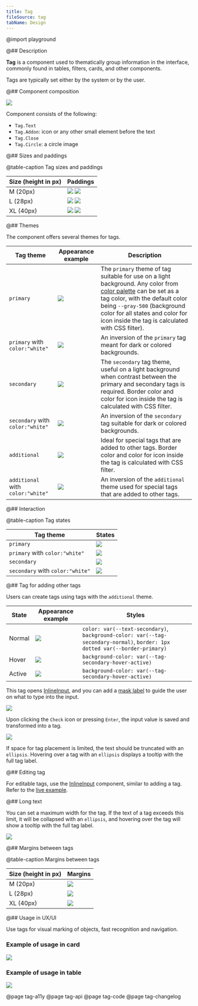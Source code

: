 ```yaml
---
title: Tag
fileSource: tag
tabName: Design
---
```


@import playground

@## Description

**Tag** is a component used to thematically group information in the interface, commonly found in tables, filters, cards, and other components.

Tags are typically set either by the system or by the user.

@## Component composition

![](static/tag-composition.png)

Component consists of the following:

- `Tag.Text`
- `Tag.Addon`: icon or any other small element before the text
- `Tag.Close`
- `Tag.Circle`: a circle image

@## Sizes and paddings

@table-caption Tag sizes and paddings

Size (height in px) | Paddings                                       |
| ----------------- | ---------------------------------------------- |
| M (20px)          | ![](static/tag-M.png) ![](static/tag2-M.png)   |
| L (28px)          | ![](static/tag-L.png) ![](static/tag2-L.png)   |
| XL (40px)         | ![](static/tag-XL.png) ![](static/tag2-XL.png) |

@## Themes

The component offers several themes for tags.

| Tag theme     | Appearance example            | Description     |
| ------------- | ----------------------------- | --------------- |
| `primary`                         | ![](static/primary.png)                   | The `primary` theme of tag suitable for use on a light background. Any color from [color palette](/style/design-tokens/#base_tokens_palette) can be set as a tag color, with the default color being `--gray-500` (background color for all states and color for icon inside the tag is calculated with CSS filter). |
| `primary` with `color:"white"`    | ![](static/primary-invert.png)     | An inversion of the `primary` tag meant for dark or colored backgrounds.|
| `secondary`                       | ![](static/secondary.png)               | The `secondary` tag theme, useful on a light background when contrast between the primary and secondary tags is required. Border color and color for icon inside the tag is calculated with CSS filter. |
| `secondary` with `color:"white"`  | ![](static/secondary-invert.png) | An inversion of the `secondary` tag suitable for dark or colored backgrounds.|
| `additional`                      | ![](static/additional.png)             | Ideal for special tags that are added to other tags. Border color and color for icon inside the tag is calculated with CSS filter. |
| `additional` with `color:"white"` | ![](static/additional-invert.png)      | An inversion of the `additional` theme used for special tags that are added to other tags. |

@## Interaction

@table-caption Tag states

| Tag theme                        | States                                                                |
| -------------------------------- | --------------------------------------------------------------------- |
| `primary`                        | ![](static/default-color-example.png)            |
| `primary` with `color:"white"`   | ![](static/invert-states.png)             |
| `secondary`                      | ![](static/secondary-states.png)               |
| `secondary` with `color:"white"` | ![](static/secondary-invert-states.png) |

@## Tag for adding other tags

Users can create tags using tags with the `additional` theme.

| State  | Appearance example                  | Styles    |
| ------ | ----------------------------------- | --------- |
| Normal | ![](static/normal.png) | `color: var(--text-secondary)`, `background-color: var(--tag-secondary-normal)`, `border: 1px dotted var(--border-primary)` |
| Hover  | ![](static/hover.png)  | `background-color: var(--tag-secondary-hover-active)`                                                                         |
| Active | ![](static/active.png) | `background-color: var(--tag-secondary-hover-active)`                                                                         |

This tag opens [InlineInput](/components/inline-input/), and you can add a [mask label](/components/input-mask/) to guide the user on what to type into the input.

![](static/add-input-L.png)

Upon clicking the `Check` icon or pressing `Enter`, the input value is saved and transformed into a tag.

![](static/add-loading-L.png)

If space for tag placement is limited, the text should be truncated with an `ellipsis`. Hovering over a tag with an `ellipsis` displays a tooltip with the full tag label.

@## Editing tag

For editable tags, use the [InlineInput](/components/inline-input/) component, similar to adding a tag. Refer to the [live example](/components/tag/tag-code/#editing_tag).

@## Long text

You can set a maximum width for the tag. If the text of a tag exceeds this limit, it will be collapsed with an `ellipsis`, and hovering over the tag will show a tooltip with the full tag label.

![](static/ellipsis.png)

<!-- @## Minimizing number of tags

In case you have a huge number of tags and don’t need to show them all at once, minimize them to a tag with three dots. When you click on it, all hidden tags will be opened.

> Unfortunately, this solution can be found in several places so far.

![more tags example](static/more-tags.png) -->

@## Margins between tags

@table-caption Margins between tags

Size (height in px) | Margins                 |
| --------- | ------------------------------- |
| M (20px)  | ![](static/tag-margins-M.png)   |
| L (28px)  | ![](static/tag-margins-L.png)   |
| XL (40px) | ![](static/tag-margins-XL.png)  |

<!-- @## Tag and other components

Recommendations on positioning of tags in relation to other components:

- In most cases, place tag to the right of the component.
- In the card, place tag at the bottom. -->

@## Usage in UX/UI

Use tags for visual marking of objects, fast recognition and navigation.

### Example of usage in card

![](static/tag-card.png)

### Example of usage in table

![](static/tag-table-pic.png)

@page tag-a11y
@page tag-api
@page tag-code
@page tag-changelog
